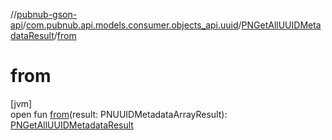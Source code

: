 //[pubnub-gson-api](../../../index.md)/[com.pubnub.api.models.consumer.objects_api.uuid](../index.md)/[PNGetAllUUIDMetadataResult](index.md)/[from](from.md)

# from

[jvm]\
open fun [from](from.md)(result: PNUUIDMetadataArrayResult): [PNGetAllUUIDMetadataResult](index.md)

